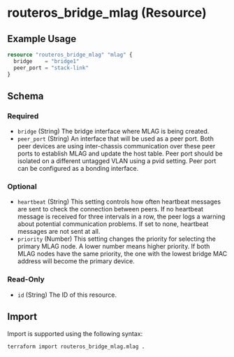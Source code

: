 # routeros_bridge_mlag (Resource)


## Example Usage
```terraform
resource "routeros_bridge_mlag" "mlag" {
  bridge    = "bridge1"
  peer_port = "stack-link"
}
```

<!-- schema generated by tfplugindocs -->
## Schema

### Required

- `bridge` (String) The bridge interface where MLAG is being created.
- `peer_port` (String) An interface that will be used as a peer port. Both peer devices are using inter-chassis communication over these peer ports to establish MLAG and update the host table. Peer port should be isolated on a different untagged VLAN using a pvid setting. Peer port can be configured as a bonding interface.

### Optional

- `heartbeat` (String) This setting controls how often heartbeat messages are sent to check the connection between peers. If no heartbeat message is received for three intervals in a row, the peer logs a warning about potential communication problems. If set to none, heartbeat messages are not sent at all.
- `priority` (Number) This setting changes the priority for selecting the primary MLAG node. A lower number means higher priority. If both MLAG nodes have the same priority, the one with the lowest bridge MAC address will become the primary device.

### Read-Only

- `id` (String) The ID of this resource.

## Import
Import is supported using the following syntax:
```shell
terraform import routeros_bridge_mlag.mlag .
```
